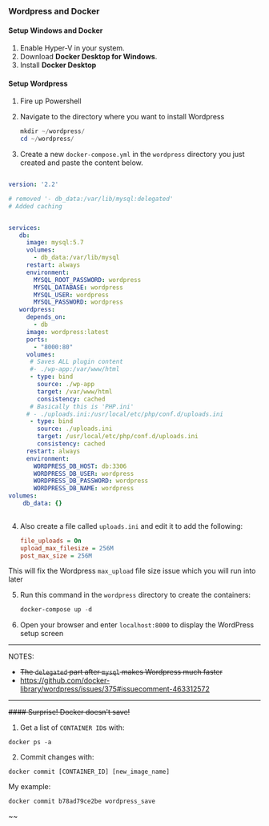 ### Wordpress and Docker

#### Setup Windows and Docker
1. Enable Hyper-V in your system.
2. Download **Docker Desktop for Windows**.
3. Install **Docker Desktop**

#### Setup Wordpress

1. Fire up Powershell
2. Navigate to the directory where you want to install Wordpress

    ```powershell
    mkdir ~/wordpress/
    cd ~/wordpress/
    ```
3. Create a new ```docker-compose.yml``` in the ```wordpress``` directory you just created and paste the content below. 
   

```yml

version: '2.2'

# removed '- db_data:/var/lib/mysql:delegated'
# Added caching


services:
   db:
     image: mysql:5.7
     volumes:
       - db_data:/var/lib/mysql
     restart: always
     environment:
       MYSQL_ROOT_PASSWORD: wordpress
       MYSQL_DATABASE: wordpress
       MYSQL_USER: wordpress
       MYSQL_PASSWORD: wordpress
   wordpress:
     depends_on:
       - db
     image: wordpress:latest
     ports:
       - "8000:80"
     volumes:
      # Saves ALL plugin content
      #- ./wp-app:/var/www/html
      - type: bind
        source: ./wp-app
        target: /var/www/html
        consistency: cached
      # Basically this is 'PHP.ini'
     # - ./uploads.ini:/usr/local/etc/php/conf.d/uploads.ini
      - type: bind
        source: ./uploads.ini
        target: /usr/local/etc/php/conf.d/uploads.ini
        consistency: cached
     restart: always
     environment:
       WORDPRESS_DB_HOST: db:3306
       WORDPRESS_DB_USER: wordpress
       WORDPRESS_DB_PASSWORD: wordpress
       WORDPRESS_DB_NAME: wordpress
volumes:
    db_data: {}
    
```


4. Also create a file called ```uploads.ini``` and edit it to add the following:

    ```ini
    file_uploads = On
    upload_max_filesize = 256M
    post_max_size = 256M
    ```

This will fix the Wordpress ``max_upload`` file size issue which you will run into later

5. Run this command in the ```wordpress``` directory to create the containers: 

    ```powershell
    docker-compose up -d
    ```
6. Open your browser and enter ```localhost:8000``` to display the WordPress setup screen

***

NOTES: 
- ~~The ```delegated``` part after ```mysql``` makes Wordpress much faster~~
- https://github.com/docker-library/wordpress/issues/375#issuecomment-463312572

***
~~#### Surprise! Docker doesn't save!~~

1. Get a list of ```CONTAINER ID```s with:

```
docker ps -a
```

2. Commit changes with:

```
docker commit [CONTAINER_ID] [new_image_name]
```
My example: 
```
docker commit b78ad79ce2be wordpress_save
```
~~



